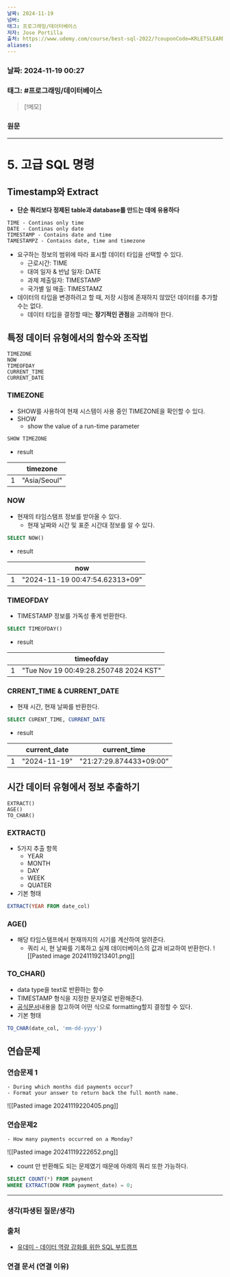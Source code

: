 ```yaml
---
날짜: 2024-11-19
넘버: 
태그: 프로그래밍/데이터베이스
저자: Jose Portilla
출처: https://www.udemy.com/course/best-sql-2022/?couponCode=KRLETSLEARNNOW
aliases:
---
```

### 날짜:  2024-11-19 00:27

### 태그: #프로그래밍/데이터베이스 

>[!메모]
>

### 원문
---
# 5. 고급 SQL 명령
## Timestamp와 Extract
- **단순 쿼리보다 정제된 table과 database를 만드는 데에 유용하다**
```
TIME - Continas only time
DATE - Continas only date
TIMESTAMP - Contains date and time
TAMESTAMPZ - Contains date, time and timezone
```
- 요구하는 정보의 범위에 따라 표시할 데이터 타입을 선택할 수 있다.
	- 근로시간: TIME
	- 대여 일자 & 반납 일자: DATE
	- 과제 제출일자: TIMESTAMP
	- 국가별 일 매출: TIMESTAMZ
- 데이터의 타입을 변경하려고 할 때, 저장 시점에 존재하지 않았던 데이터를 추가할 수는 없다.
	- 데이터 타입을 결정할 때는 **장기적인 관점**을 고려해야 한다.
## 특정 데이터 유형에서의 함수와 조작법
```
TIMEZONE
NOW
TIMEOFDAY
CURRENT_TIME
CURRENT_DATE
```
### TIMEZONE
- SHOW를 사용하여 현재 시스템이 사용 중인 TIMEZONE을 확인할 수 있다.
- SHOW
	- show the value of a run-time parameter
```sql
SHOW TIMEZONE
```
- result

|     | timezone     |
| --- | ------------ |
| 1   | "Asia/Seoul" |

### NOW
- 현재의 타임스탬프 정보를 받아올 수 있다.
	- 현재 날짜와 시간 및 표준 시간대 정보를 알 수 있다.
```sql
SELECT NOW()
```
- result

|     | now                            |
| --- | ------------------------------ |
| 1   | "2024-11-19 00:47:54.62313+09" |

### TIMEOFDAY
- TIMESTAMP 정보를 가독성 좋게 반환한다.
```sql
SELECT TIMEOFDAY()
```
- result

|     | timeofday                             |
| --- | ------------------------------------- |
| 1   | "Tue Nov 19 00:49:28.250748 2024 KST" |


### CRRENT_TIME & CURRENT_DATE
- 현재 시간, 현재 날짜를 반환한다.
```sql
SELECT CURENT_TIME, CURRENT_DATE
```
- result

|     | current_date | current_time            |
| --- | ------------ | ----------------------- |
| 1   | "2024-11-19" | "21:27:29.874433+09:00" |
## 시간 데이터 유형에서 정보 추출하기
```
EXTRACT()
AGE()
TO_CHAR()
```
### EXTRACT()
- 5가지 추출 항목
	- YEAR
	- MONTH
	- DAY
	- WEEK
	- QUATER
- 기본 형태
```sql
EXTRACT(YEAR FROM date_col)
```
### AGE()
- 해당 타임스탬프에서 현재까지의 시기를 계산하여 알려준다.
	- 쿼리 시, 현 날짜를 기록하고 실제 데이터베이스의 값과 비교하여 반환한다.
![[Pasted image 20241119213401.png]]
### TO_CHAR()
- data type을 text로 반환하는 함수
- TIMESTAMP 형식을 지정한 문자열로 반환해준다.
- [공식문서](https://www.postgresql.org/docs/current/functions-formatting.html)내용을 참고하여 어떤 식으로 formatting할지 결정할 수 있다.
- 기본 형태
```sql
TO_CHAR(date_col, 'mm-dd-yyyy')
```

## 연습문제
### 연습문제 1
```
- During which months did payments occur?
- Format your answer to return back the full month name.
```
![[Pasted image 20241119220405.png]]
### 연습문제2
```
- How many payments occurred on a Monday?
```
![[Pasted image 20241119222652.png]]

- count 만 반환해도 되는 문제였기 때문에 아래의 쿼리 또한 가능하다.
```sql
SELECT COUNT(*) FROM payment
WHERE EXTRACT(DOW FROM payment_date) = 0;
```


---
### 생각(파생된 질문/생각)

### 출처
- [유데미 - 데이터 역량 강화를 위한 SQL 부트캠프](https://www.udemy.com/course/best-sql-2022)

### 연결 문서 (연결 이유)
